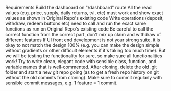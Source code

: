Requirements
Build the dashboard on "/dashboard" route
All the read values (e.g. price, supply, daily returns, tvl, etc) must work and show exact values as shown in Original Repo's existing code
Write operations (deposit, withdraw, redeem buttons etc) need to call and run the exact same functions as run on Original Repo's existing code
Be careful to call the correct function from the correct part, don't mix up claim and withdraw of different features
If UI front end development is not your strong suite, it is okay to not match the design 100% (e.g. you can make the design simple without gradients or other difficult elements if it's taking too much time). But we will be testing the functionality for sure, so make sure all functionalities work!
Try to write clean, elegant code with sensible class, function, and variable names that is well-commented.
After cloning, delete the old .git folder and start a new git repo going (as to get a fresh repo history on git without the old commits from cloning). Make sure to commit regularly with sensible commit messages, e.g. 1 feature = 1 commit.